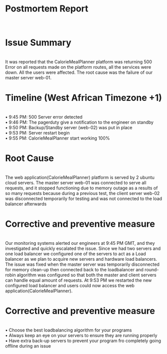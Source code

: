 <h1>Postmortem Report</h1> <br>

<h1>Issue Summary</h1><br>
It was reported that the  CalorieMealPlanner platform was returning 500 Error on all requests made on the platform routes, all the services were down. All the users were affected. The root cause was the failure of our master server web-01.

<h1>Timeline (West African Timezone +1)</h1><br>
•	9:45 PM: 500 Server error detected <br>
•	9:46 PM: The pagerduty give a notification to the engineer on standby <br>
•	9:50 PM: Backup/Standby server (web-02) was put in place <br>
•	9:53 PM: Server restart begin <br>
•	9:55 PM: CalorieMealPlanner start working 100% <br>


<h1>Root Cause</h1><br>
The web application(CalorieMealPlanner) platform is served by 2 ubuntu cloud servers. The master server web-01 was connected to serve all requests, and it stopped functioning due to memory outage as a results of so many requests because during a previous test, the client server web-02 was disconnected temporarily for testing and was not connected to the load balancer afterwards

<h1>Corrective and preventive measure</h1> <br>
Our monitoring systems alerted our engineers at 9:45 PM GMT, and they investigated and quickly escalated the issue. Since we had two servers and one load balancer we configured one of the servers to act as a Load balancer as we plan to acquire new servers and hardware load balancers. The issue was fixed when the master server was temporarily disconnected for memory clean-up then connected back to the loadbalancer and round-robin algorithm was configured so that both the master and client servers can handle equal amount of requests. At 9:53 PM we restarted the new configured load balancer and users could now access the web application(CalorieMealPlanner).

<h1>Corrective and preventive measure</h1> <br>
•	Choose the best loadbalancing algorithm for your programs <br>
•	Always keep an eye on your servers to ensure they are running properly <br>
•	Have extra back-up servers to prevent your program fro completely going offline during an issue <br>
